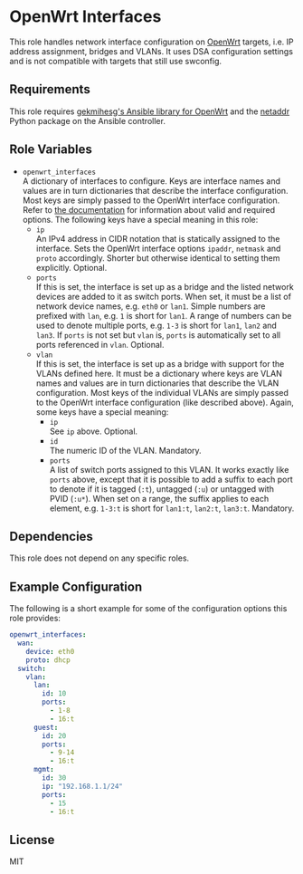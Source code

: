 OpenWrt Interfaces
==================

This role handles network interface configuration on [OpenWrt](https://www.openwrt.org/) targets, i.e. IP address assignment, bridges and VLANs.
It uses DSA configuration settings and is not compatible with targets that still use swconfig.

Requirements
------------

This role requires [gekmihesg's Ansible library for OpenWrt](https://github.com/gekmihesg/ansible-openwrt) and the [netaddr](https://github.com/netaddr/netaddr/) Python package on the Ansible controller.

Role Variables
--------------

* `openwrt_interfaces`  
  A dictionary of interfaces to configure. Keys are interface names and values are in turn dictionaries that describe the interface configuration.
  Most keys are simply passed to the OpenWrt interface configuration.
  Refer to [the documentation](https://openwrt.org/docs/guide-user/base-system/basic-networking#interface_sections) for information about valid and required options.
  The following keys have a special meaning in this role:
  * `ip`  
    An IPv4 address in CIDR notation that is statically assigned to the interface.
    Sets the OpenWrt interface options `ipaddr`, `netmask` and `proto` accordingly.
    Shorter but otherwise identical to setting them explicitly.
    Optional.
  * `ports`  
    If this is set, the interface is set up as a bridge and the listed network devices are added to it as switch ports.
    When set, it must be a list of network device names, e.g. `eth0` or `lan1`.
    Simple numbers are prefixed with `lan`, e.g. `1` is short for `lan1`.
    A range of numbers can be used to denote multiple ports, e.g. `1-3` is short for `lan1`, `lan2` and `lan3`.
    If `ports` is not set but `vlan` is, `ports` is automatically set to all ports referenced in `vlan`.
    Optional.
  * `vlan`  
    If this is set, the interface is set up as a bridge with support for the VLANs defined here.
    It must be a dictionary where keys are VLAN names and values are in turn dictionaries that describe the VLAN configuration.
    Most keys of the individual VLANs are simply passed to the OpenWrt interface configuration (like described above).
    Again, some keys have a special meaning:
    * `ip`  
      See `ip` above.
      Optional.
    * `id`  
      The numeric ID of the VLAN.
      Mandatory.
    * `ports`  
      A list of switch ports assigned to this VLAN.
      It works exactly like `ports` above, except that it is possible to add a suffix to each port to denote if it is tagged (`:t`), untagged (`:u`) or untagged with PVID (`:u*`).
      When set on a range, the suffix applies to each element, e.g. `1-3:t` is short for `lan1:t`, `lan2:t`, `lan3:t`.
      Mandatory.

Dependencies
------------

This role does not depend on any specific roles.

Example Configuration
---------------------

The following is a short example for some of the configuration options this role provides:

```yaml
openwrt_interfaces:
  wan:
    device: eth0
    proto: dhcp
  switch:
    vlan:
      lan:
        id: 10
        ports:
          - 1-8
          - 16:t
      guest:
        id: 20
        ports:
          - 9-14
          - 16:t
      mgmt:
        id: 30
        ip: "192.168.1.1/24"
        ports:
          - 15
          - 16:t
```

License
-------

MIT
